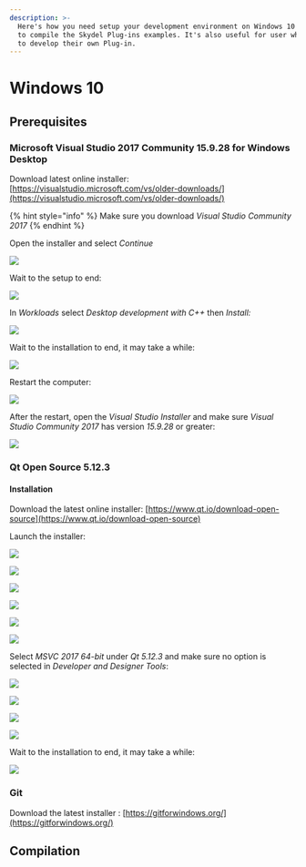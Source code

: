 ```yaml
---
description: >-
  Here's how you need setup your development environment on Windows 10 in order
  to compile the Skydel Plug-ins examples. It's also useful for user who wants
  to develop their own Plug-in.
---
```


# Windows 10

## Prerequisites

### Microsoft Visual Studio 2017 Community 15.9.28 for Windows Desktop

Download latest online installer: [https://visualstudio.microsoft.com/vs/older-downloads/](https://visualstudio.microsoft.com/vs/older-downloads/)

{% hint style="info" %}
Make sure you download _Visual Studio Community 2017_
{% endhint %}

Open the installer and select _Continue_

![](../.gitbook/assets/window_install_vs_1.png)

Wait to the setup to end:

![](../.gitbook/assets/window_install_vs_2.png)

In _Workloads_ select _Desktop development with C++_  then _Install:_

![](../.gitbook/assets/window_install_vs_3.png)

Wait to the installation to end, it may take a while:

![](../.gitbook/assets/window_install_vs_4.png)

Restart the computer:

![](../.gitbook/assets/window_install_vs_5.png)

After the restart, open the _Visual Studio Installer_ and make sure _Visual Studio Community 2017_ has version _15.9.28_ or greater:

![](../.gitbook/assets/window_install_vs_6.png)

### Qt Open Source 5.12.3

#### Installation

Download the latest online installer: [https://www.qt.io/download-open-source](https://www.qt.io/download-open-source)

Launch the installer:

![](../.gitbook/assets/win_install_qt_1.png)

![](../.gitbook/assets/win_install_qt_2.png)

![](../.gitbook/assets/win_install_qt_3.png)

![](../.gitbook/assets/win_install_qt_4.png)

![](../.gitbook/assets/win_install_qt_5.png)

![](../.gitbook/assets/win_install_qt_6.png)

Select _MSVC 2017 64-bit_ under _Qt 5.12.3_ and make sure no option is selected in _Developer and Designer Tools_:

![](../.gitbook/assets/win_install_qt_7.png)

![](../.gitbook/assets/win_install_qt_8.png)

![](../.gitbook/assets/win_install_qt_9.png)

![](../.gitbook/assets/win_install_qt_10.png)

Wait to the installation to end, it may take a while:

![](../.gitbook/assets/win_install_qt_11.png)

### Git

Download the latest installer : [https://gitforwindows.org/](https://gitforwindows.org/)

## Compilation

